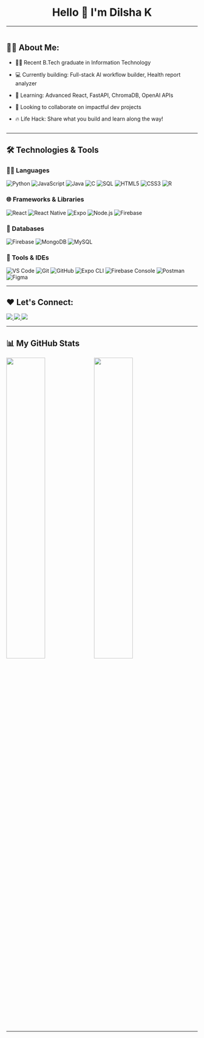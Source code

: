 <h1 align="center">Hello 👋 I'm Dilsha K</h1>

---
<div style="display: flex; align-items: center; justify-content: space-between;">

  <div style="flex: 1;">
    <h2>👩‍💻 About Me:</h2>
    <p>

- 👩‍🎓 Recent B.Tech graduate in Information Technology  
- 💻 Currently building: Full-stack AI workflow builder, Health report analyzer  
- 🌱 Learning: Advanced React, FastAPI, ChromaDB, OpenAI APIs  
- 🤝 Looking to collaborate on impactful dev projects   
- 🔥 Life Hack: Share what you build and learn along the way!

    </p>
  </div>

</div>

---

## 🛠️ Technologies & Tools

### 👩‍💻 Languages
![Python](https://img.shields.io/badge/Python-3776AB?style=flat-square&logo=python&logoColor=white)
![JavaScript](https://img.shields.io/badge/JavaScript-F7DF1E?style=flat-square&logo=javascript&logoColor=black)
![Java](https://img.shields.io/badge/Java-007396?style=flat-square&logo=java&logoColor=white)
![C](https://img.shields.io/badge/C-00599C?style=flat-square&logo=c&logoColor=white)
![SQL](https://img.shields.io/badge/SQL-4479A1?style=flat-square&logo=mysql&logoColor=white)
![HTML5](https://img.shields.io/badge/HTML5-E34F26?style=flat-square&logo=html5&logoColor=white)
![CSS3](https://img.shields.io/badge/CSS3-1572B6?style=flat-square&logo=css3&logoColor=white)
![R](https://img.shields.io/badge/R-276DC3?style=flat-square&logo=r&logoColor=white)

### 🌐 Frameworks & Libraries
![React](https://img.shields.io/badge/React-61DAFB?style=flat-square&logo=react&logoColor=black)
![React Native](https://img.shields.io/badge/React_Native-61DAFB?style=flat-square&logo=react&logoColor=black)
![Expo](https://img.shields.io/badge/Expo-000020?style=flat-square&logo=expo&logoColor=white)
![Node.js](https://img.shields.io/badge/Node.js-339933?style=flat-square&logo=nodedotjs&logoColor=white)
![Firebase](https://img.shields.io/badge/Firebase-FFCA28?style=flat-square&logo=firebase&logoColor=black)

### 🧠 Databases
![Firebase](https://img.shields.io/badge/Firebase-039BE5?style=flat-square&logo=firebase)
![MongoDB](https://img.shields.io/badge/MongoDB-47A248?style=flat-square&logo=mongodb&logoColor=white)
![MySQL](https://img.shields.io/badge/MySQL-4479A1?style=flat-square&logo=mysql&logoColor=white)

### 🧰 Tools & IDEs
![VS Code](https://img.shields.io/badge/VS_Code-007ACC?style=flat-square&logo=visual-studio-code&logoColor=white)
![Git](https://img.shields.io/badge/Git-F05032?style=flat-square&logo=git&logoColor=white)
![GitHub](https://img.shields.io/badge/GitHub-181717?style=flat-square&logo=github)
![Expo CLI](https://img.shields.io/badge/Expo_CLI-000000?style=flat-square&logo=expo)
![Firebase Console](https://img.shields.io/badge/Firebase_Console-FFA611?style=flat-square&logo=firebase)
![Postman](https://img.shields.io/badge/Postman-FF6C37?style=flat-square&logo=postman)
![Figma](https://img.shields.io/badge/Figma-F24E1E?style=flat-square&logo=figma&logoColor=white)

---

## ❤️ Let's Connect:

<p align="left">
  <a href="https://www.linkedin.com/in/dilsha-k-8a7a73216/">
    <img src="https://img.shields.io/badge/LinkedIn-blue?style=flat-square&logo=linkedin" />
  </a>
  <a href="mailto:dilshak2001@gmail.com">
    <img src="https://img.shields.io/badge/Gmail-red?style=flat-square&logo=gmail&logoColor=white" />
  </a>
  <a href="https://github.com/dilsha6">
    <img src="https://img.shields.io/badge/GitHub-black?style=flat-square&logo=github" />
  </a>
</p>

---

## 📊 My GitHub Stats

<p align="left">
  <img src="https://github-readme-stats.vercel.app/api?username=dilsha6&show_icons=true&theme=radical" width="45%" />
  <img src="https://github-readme-stats.vercel.app/api/top-langs/?username=dilsha6&layout=compact&theme=radical" width="45%" />
</p>

---
